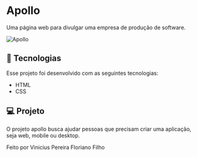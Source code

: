 # Apollo
Uma página web para divulgar uma empresa de produção de software.

 ![Apollo](https://giphy.com/embed/UthTgV9uXx80rbSH7i)



## 🚀 Tecnologias

Esse projeto foi desenvolvido com as seguintes tecnologias:
- HTML
- CSS

## 💻 Projeto

O projeto apollo busca ajudar pessoas que precisam criar uma aplicação, seja web, mobile ou desktop.

Feito por Vinicius Pereira Floriano Filho
